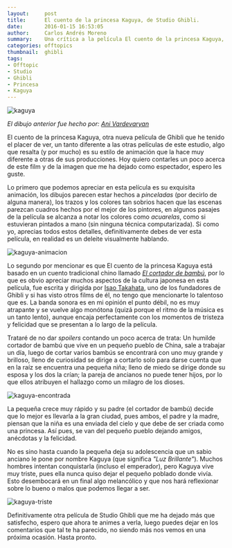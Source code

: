 ```yaml
---
layout:     post
title:      El cuento de la princesa Kaguya, de Studio Ghibli.
date:       2016-01-15 16:53:05
author:     Carlos Andrés Moreno
summary:    Una crítica a la película El cuento de la princesa Kaguya, producida por Studio Ghibli
categories: offtopics
thumbnail:  ghibli
tags:
- Offtopic
- Studio
- Ghibli
- Princesa
- Kaguya
---
```

![kaguya](../../../.././../images/offtopics/kaguya.png)

_El dibujo anterior fue hecho por: [Ani Vardevaryan](https://www.instagram.com/anivardevaryan/)_

El cuento de la princesa Kaguya, otra nueva película de Ghibli que he tenido el placer de ver, un tanto diferente a las otras películas de este estudio, algo que resalta (y por mucho) es su estilo de animación que la hace muy diferente a otras de sus producciones. Hoy quiero contarles un poco acerca de este film y de la imagen que me ha dejado como espectador, espero les guste.

Lo primero que podemos apreciar en esta película es su exquisita animación, los dibujos parecen estar hechos a _pinceladas_ (por decirlo de alguna manera), los trazos y los colores tan sobrios hacen que las escenas parezcan cuadros hechos por el mejor de los pintores, en algunos pasajes de la película se alcanza a notar los colores como _acuarelas_, como si estuvieran pintados a mano (sin ninguna técnica computarizada). Si como yo, aprecias todos estos detalles, definitivamente debes de ver esta película, en realidad es un deleite visualmente hablando.

![kaguya-animacion](../../../.././../images/offtopics/kaguya-animacion.jpg)

Lo segundo por mencionar es que El cuento de la princesa Kaguya está basado en un cuento tradicional chino llamado [_El cortador de bambú_](https://es.wikipedia.org/wiki/El_cuento_del_cortador_de_bamb%C3%BA), por lo que es obvio apreciar muchos aspectos de la cultura japonesa en esta película, fue escrita y dirigida por [Isao Takahata](https://es.wikipedia.org/wiki/Isao_Takahata), uno de los fundadores de Ghibli y si has visto otros films de él, no tengo que mencionarte lo talentoso que es. La banda sonora es en mi opinión el punto débil, no es muy atrapante y se vuelve algo monótona (quizá porque el ritmo de la música es un tanto lento), aunque encaja perfectamente con los momentos de tristeza y felicidad que se presentan a lo largo de la película.

Trataré de no dar _spoilers_ contando un poco acerca de trata: Un humilde cortador de bambú que vive en un pequeño pueblo de China, sale a trabajar un día, luego de cortar varios bambús se encontrará con uno muy grande y brilloso, lleno de curiosidad se dirige a cortarlo solo para darse cuenta que en la raíz se encuentra una pequeña niña; lleno de miedo se dirige donde su esposa y los dos la crían; la pareja de ancianos no puede tener hijos, por lo que ellos atribuyen el hallazgo como un milagro de los dioses.

![kaguya-encontrada](../../../.././../images/offtopics/kaguya-encontrada.jpg)

La pequeña crece muy rápido y su padre (el cortador de bambú) decide que lo mejor es llevarla a la gran ciudad, pues ambos, el padre y la madre, piensan que la niña es una enviada del cielo y que debe de ser criada como una princesa. Así pues, se van del pequeño pueblo dejando amigos, anécdotas y la felicidad. 

No es sino hasta cuando la pequeña deja su adolescencia que un sabio anciano le pone por nombre Kaguya (que significa _"Luz Brillante"_). Muchos hombres intentan conquistarla (incluso el emperador), pero Kaguya vive muy triste, pues ella nunca quiso dejar el pequeño poblado donde vivía. Esto desembocará en un final algo melancólico y que nos hará reflexionar sobre lo bueno o malos que podemos llegar a ser.

![kaguya-triste](../../../.././../images/offtopics/kaguya-triste.jpg)

Definitivamente otra película de Studio Ghibli que me ha dejado más que satisfecho, espero que ahora te animes a verla, luego puedes dejar en los comentarios que tal te ha parecido, no siendo más nos vemos en una próxima ocasión. Hasta pronto.

